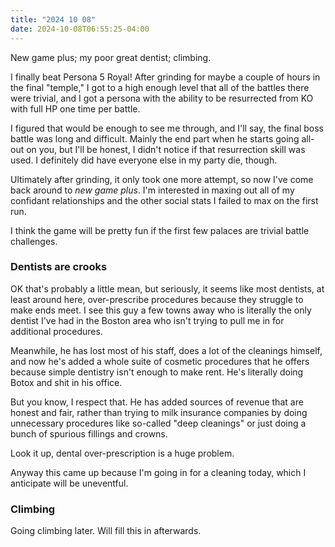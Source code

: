 ```yaml
---
title: "2024 10 08"
date: 2024-10-08T06:55:25-04:00
---
```


New game plus; my poor great dentist; climbing.

I finally beat Persona 5 Royal! After grinding for maybe a couple of hours in
the final "temple," I got to a high enough level that all of the battles there
were trivial, and I got a persona with the ability to be resurrected from KO
with full HP one time per battle.

I figured that would be enough to see me through, and I'll say, the final boss
battle was long and difficult. Mainly the end part when he starts going all-out
on you, but I'll be honest, I didn't notice if that resurrection skill was used.
I definitely did have everyone else in my party die, though.

Ultimately after grinding, it only took one more attempt, so now I've come back
around to *new game plus*. I'm interested in maxing out all of my confidant
relationships and the other social stats I failed to max on the first run.

I think the game will be pretty fun if the first few palaces are trivial battle
challenges.

### Dentists are crooks

OK that's probably a little mean, but seriously, it seems like most dentists, at
least around here, over-prescribe procedures because they struggle to make ends
meet. I see this guy a few towns away who is literally the only dentist I've had
in the Boston area who isn't trying to pull me in for additional procedures.

Meanwhile, he has lost most of his staff, does a lot of the cleanings himself,
and now he's added a whole suite of cosmetic procedures that he offers because
simple dentistry isn't enough to make rent. He's literally doing Botox and shit
in his office.

But you know, I respect that. He has added sources of revenue that are honest
and fair, rather than trying to milk insurance companies by doing unnecessary
procedures like so-called "deep cleanings" or just doing a bunch of spurious
fillings and crowns.

Look it up, dental over-prescription is a huge problem.

Anyway this came up because I'm going in for a cleaning today, which I
anticipate will be uneventful.

### Climbing

Going climbing later. Will fill this in afterwards.

